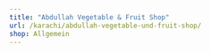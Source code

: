 ```yaml
---
title: "Abdullah Vegetable & Fruit Shop"
url: /karachi/abdullah-vegetable-und-fruit-shop/
shop: Allgemein
---
```

